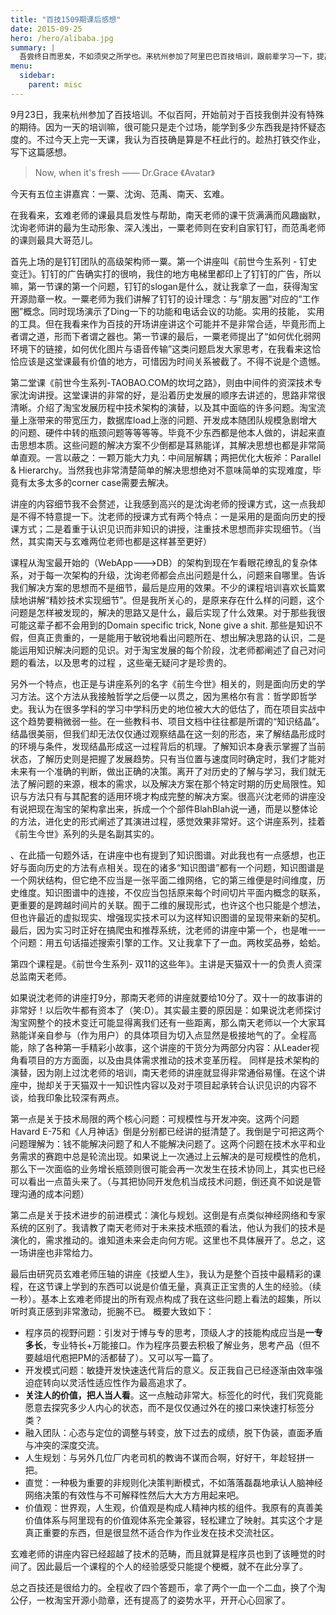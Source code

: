 ```yaml
---
title: "百技1509期课后感想"
date: 2015-09-25
hero: /hero/alibaba.jpg
summary: |
  吾尝终日而思矣，不如须臾之所学也。来杭州参加了阿里巴巴百技培训，跟前辈学习一下，提高姿势水平！
menu:
  sidebar:
    parent: misc
---
```



9月23日，我来杭州参加了百技培训。不似百阿，开始前对于百技我倒并没有特殊的期待。因为一天的培训嘛，很可能只是走个过场，能学到多少东西我是持怀疑态度的。不过今天上完一天课，我认为百技确是算是不枉此行的。趁热打铁交作业，写下这篇感想。

> Now, when it's fresh —— Dr.Grace 《Avatar》

今天有五位主讲嘉宾：一粟、沈询、范禹、南天、玄难。

在我看来，玄难老师的课最具启发性与帮助，南天老师的课干货满满而风趣幽默，沈询老师讲的最为生动形象、深入浅出，一粟老师则在安利自家钉钉，而范禹老师的课则最具大哥范儿。

首先上场的是钉钉团队的高级架构师一粟。第一个讲座叫《前世今生系列 - 钉史变迁》。钉钉的广告确实打的很响，我住的地方电梯里都印上了钉钉的广告，所以嘛，第一节课的第一个问题，钉钉的slogan是什么，就让我拿了一血，获得淘宝开源勋章一枚。一粟老师为我们讲解了钉钉的设计理念：与“朋友圈”对应的“工作圈”概念。同时现场演示了Ding一下的功能和电话会议的功能。实用的技能， 实用的工具。但在我看来作为百技的开场讲座讲这个可能并不是非常合适，毕竟形而上者谓之道，形而下者谓之器也。第一节课的最后，一粟老师提出了“如何优化弱网环境下的链接，如何优化图片与语音传输”这类问题启发大家思考，在我看来这恰恰应该是这堂课最有价值的地方，可惜因为时间关系被截了。不得不说是个遗憾。
    
第二堂课《前世今生系列-TAOBAO.COM的坎坷之路》，则由中间件的资深技术专家沈询讲授。这堂课讲的非常的好，是沿着历史发展的顺序去讲述的，思路非常很清晰。介绍了淘宝发展历程中技术架构的演替，以及其中面临的许多问题。淘宝流量上涨带来的带宽压力，数据库load上涨的问题、开发成本随团队规模急剧增大的问题、硬件中转的瓶颈问题等等等等。毕竟不少东西都是他本人做的，讲起来直击思想本质。这些问题的解决方案不少倒都是耳熟能详，其解决思想也都是非常简单直观。一言以蔽之：一颗万能大力丸：中间层解耦；两把优化大板斧：Parallel & Hierarchy。当然我也非常清楚简单的解决思想绝对不意味简单的实现难度，毕竟有太多太多的corner case需要去解决。

讲座的内容细节我不会赘述，让我感到高兴的是沈询老师的授课方式，这一点我却是不得不特意提一下。沈老师的授课方式有两个特点：一是采用的是面向历史的授课方式；二是着重于认识见识而非知识的讲授，注重技术思想而非实现细节。（当然，其实南天与玄难两位老师也都是这样甚至更好）

课程从淘宝最开始的（WebApp--->DB）的架构到现在乍看眼花缭乱的复杂体系，对于每一次架构的升级，沈询老师都会点出问题是什么，问题来自哪里。告诉我们解决方案的思想而不是细节，最后是应用的效果。不少的课程培训喜欢长篇累牍地讲解“精妙技术实现细节”。但是我所关心的，是原来存在什么样的问题，这个问题是怎样被发现的，解决的思路又是什么，最后实现了什么效果。对于那些我很可能这辈子都不会用到的Domain specific trick, None give a shit. 那些是知识不假，但真正贵重的，一是能用于敏锐地看出问题所在、想出解决思路的认识，二是能运用知识解决问题的见识。对于淘宝发展的每个阶段，沈老师都阐述了自己对问题的看法，以及思考的过程 ，这些毫无疑问才是珍贵的。

另外一个特点，也正是与讲座系列的名字《前生今世》相关的，则是面向历史的学习方法。这个方法从我接触哲学之后便一以贯之，因为黑格尔有言：哲学即哲学史。我认为在很多学科的学习中学科历史的地位被大大的低估了，而在项目实战中这个趋势要稍微弱一些。在一些教科书、项目文档中往往都是所谓的“知识结晶”。结晶很美丽，但我们却无法仅仅通过观察结晶在这一刻的形态，来了解结晶形成时的环境与条件，发现结晶形成这一过程背后的机理。了解知识本身表示掌握了当前状态，了解历史则是把握了发展趋势。只有当位置与速度同时确定时，我们才能对未来有一个准确的判断，做出正确的决策。离开了对历史的了解与学习，我们就无法了解问题的来源，根本的需求，以及解决方案在那个特定时期的历史局限性。知识与方法只有与其配套的适用环境才构成完整的解决方案。很高兴沈老师的讲座没有说把现在淘宝的架构拿出来，拆成一个个部件BlahBlah说一通，而是以整体论的方法，进化史的形式阐述了其演进过程，感觉效果非常好。这个讲座系列，挂着《前生今世》系列的头是名副其实的。

、在此插一句题外话，在讲座中也有提到了知识图谱。对此我也有一点感想，也正好与面向历史的方法有点相关。现在的诸多“知识图谱”都有一个问题，知识图谱是一个网状结构，但它绝不应当是一张平面二维网络，它的第三维便是时间维度，历史维度。知识图谱中的连接，不仅应当包括原来每个时间切片平面内概念的联系，更重要的是跨越时间片的关联。囿于二维的展现形式，也许这个也只能是个想法，但也许最近的虚拟现实、增强现实技术可以为这样知识图谱的呈现带来新的契机。
最后，因为实习时正好在搞爬虫和推荐系统，沈老师的讲座中第一个，也是唯一一个问题：用五句话描述搜索引擎的工作。又让我拿下了一血。两枚奖品券，蛤蛤。

第四个课程是。《前世今生系列- 双11的这些年》。主讲是天猫双十一的负责人资深总监南天老师。

如果说沈老师的讲座打9分，那南天老师的讲座就要给10分了。双十一的故事讲的非常好！以后吹牛都有资本了（笑:D）。其实最主要的原因是：如果说沈老师探讨淘宝网整个的技术变迁可能显得离我们还有一些距离，那么南天老师以一个大家耳熟能详亲自参与（作为用户）的具体项目为切入点显然是极接地气的了。全程高能，除了各种第一手精彩小故事，这个讲座的干货分为两部分内容：从Leader视角看项目的方方面面，以及由具体需求推动的技术变革历程。
同样是技术架构的演替，因为刚上过沈老师的培训，南天老师的讲座就显得非常通俗易懂。在这个讲座中，抛却关于天猫双十一知识性内容以及对于项目起承转合认识见识的内容不谈，给我印象比较深有两点。

第一点是关于技术局限的两个核心问题：可规模性与开发冲突。这两个问题Havard E-75和《人月神话》倒是分别都已经讲的挺清楚了。我倒是宁可把这两个问题理解为：钱不能解决问题了和人不能解决问题了。这两个问题在技术水平和业务需求的赛跑中总是轮流出现。如果说上一次通过上云解决的是可规模性的危机，那么下一次面临的业务增长瓶颈则很可能会再一次发生在技术协同上，其实也已经可以看出一点苗头来了。（与其把协同开发危机当成技术问题，倒还真不如说是管理沟通的成本问题）

第二点是关于技术进步的前进模式：演化与规划。这倒是有点类似神经网络和专家系统的区别了。我请教了南天老师对于未来技术瓶颈的看法，他认为我们的技术是演化的，需求推动的。谁知道未来会走向何方呢。这里也不具体展开了。总之，这一场讲座也非常给力。

最后由研究员玄难老师压轴的讲座《技塑人生》，我认为是整个百技中最精彩的课程，在这节课上学到的东西可以说是价值无量，真真正正宝贵的人生的经验。（续一秒）。基本上玄难老师提出的所有观点构成了我在这些问题上看法的超集，所以听时真正感到非常激动，扼腕不已。
概要大致如下：

* 程序员的视野问题：引发对于博与专的思考，顶级人才的技能构成应当是**一专多长**，专业特长+万能接口。作为程序员要去积极了解业务，思考产品（但不要越俎代庖把PM的活都替了）。又可以写一篇了。
* 开发模式问题：敏捷开发快速迭代背后的意义。反正我自己已经逐渐由效率强迫症转向以灵活性适应性作为最高追求了。
* **关注人的价值，把人当人看**。这一点触动非常大。标签化的时代，我们究竟能愿意去探究多少人内心的状态，而不是仅仅通过外在的接口来快速打标签分类？
* 融入团队：心态与定位的调整与转变，放下过去的成绩，脱下伪装，直面矛盾与冲突的深度交流。
* 人生规划：与另外几位厂内老司机的教诲不谋而合啊，好好干，年趁轻拼一把。
* 直觉：一种极为重要的非规则化决策判断模式，不如落落磊磊地承认人脑神经网络决策的有效性与不可解释性然后大大方方用起来吧。
* 价值观：世界观，人生观，价值观是构成人精神内核的组件。我原有的真善美价值体系与阿里现有的价值观体系完全兼容，轻松建立了映射。其实这个才是真正重要的东西，但是很显然不适合作为作业发在技术交流社区。

玄难老师的讲座内容已经超越了技术的范畴，而且就算是程序员也到了该睡觉的时间了。因此最后一个课程的个人的经验感受只能提个梗概，就不在此分享了。

总之百技还是很给力的。全程收了四个答题币，拿了两个一血一个二血，换了个淘公仔，一枚淘宝开源小勋章，还有提高了的姿势水平，开开心心回家了。